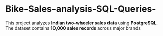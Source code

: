 # Bike-Sales-analysis-SQL-Queries-
This project analyzes **Indian two-wheeler sales data** using **PostgreSQL**.   The dataset contains **10,000 sales records** across major brands
